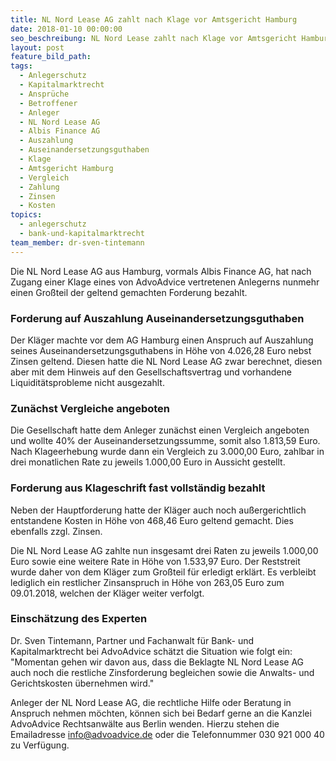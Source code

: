 ```yaml
---
title: NL Nord Lease AG zahlt nach Klage vor Amtsgericht Hamburg
date: 2018-01-10 00:00:00
seo_beschreibung: NL Nord Lease zahlt nach Klage vor Amtsgericht Hamburg
layout: post
feature_bild_path:
tags:
  - Anlegerschutz
  - Kapitalmarktrecht
  - Ansprüche
  - Betroffener
  - Anleger
  - NL Nord Lease AG
  - Albis Finance AG
  - Auszahlung
  - Auseinandersetzungsguthaben
  - Klage
  - Amtsgericht Hamburg
  - Vergleich
  - Zahlung
  - Zinsen
  - Kosten
topics:
  - anlegerschutz
  - bank-und-kapitalmarktrecht
team_member: dr-sven-tintemann
---
```



Die NL Nord Lease AG aus Hamburg, vormals Albis Finance AG, hat nach Zugang einer Klage eines von AdvoAdvice vertretenen Anlegerns nunmehr einen Großteil der geltend gemachten Forderung bezahlt.

### Forderung auf Auszahlung Auseinandersetzungsguthaben

Der Kläger machte vor dem AG Hamburg einen Anspruch auf Auszahlung seines Auseinandersetzungsguthabens in Höhe von 4.026,28 Euro nebst Zinsen geltend. Diesen hatte die NL Nord Lease AG zwar berechnet, diesen aber mit dem Hinweis auf den Gesellschaftsvertrag und vorhandene Liquiditätsprobleme nicht ausgezahlt.

### Zunächst Vergleiche angeboten

Die Gesellschaft hatte dem Anleger zunächst einen Vergleich angeboten und wollte 40% der Auseinandersetzungssumme, somit also 1.813,59 Euro. Nach Klageerhebung wurde dann ein Vergleich zu 3.000,00 Euro, zahlbar in drei monatlichen Rate zu jeweils 1.000,00 Euro in Aussicht gestellt.

### Forderung aus Klageschrift fast vollständig bezahlt

Neben der Hauptforderung hatte der Kläger auch noch außergerichtlich entstandene Kosten in Höhe von 468,46 Euro geltend gemacht. Dies ebenfalls zzgl. Zinsen.

Die NL Nord Lease AG zahlte nun insgesamt drei Raten zu jeweils 1.000,00 Euro sowie eine weitere Rate in Höhe von 1.533,97 Euro. Der Reststreit wurde daher von dem Kläger zum Großteil für erledigt erklärt. Es verbleibt lediglich ein restlicher Zinsanspruch in Höhe von 263,05 Euro zum 09.01.2018, welchen der Kläger weiter verfolgt.

### Einschätzung des Experten

Dr. Sven Tintemann, Partner und Fachanwalt für Bank- und Kapitalmarktrecht bei AdvoAdvice schätzt die Situation wie folgt ein: "Momentan gehen wir davon aus, dass die Beklagte NL Nord Lease AG auch noch die restliche Zinsforderung begleichen sowie die Anwalts- und Gerichtskosten übernehmen wird."

Anleger der NL Nord Lease AG, die rechtliche Hilfe oder Beratung in Anspruch nehmen möchten, können sich bei Bedarf gerne an die Kanzlei AdvoAdvice Rechtsanwälte aus Berlin wenden. Hierzu stehen die Emailadresse info@advoadvice.de oder die Telefonnummer 030 921 000 40 zu Verfügung.
